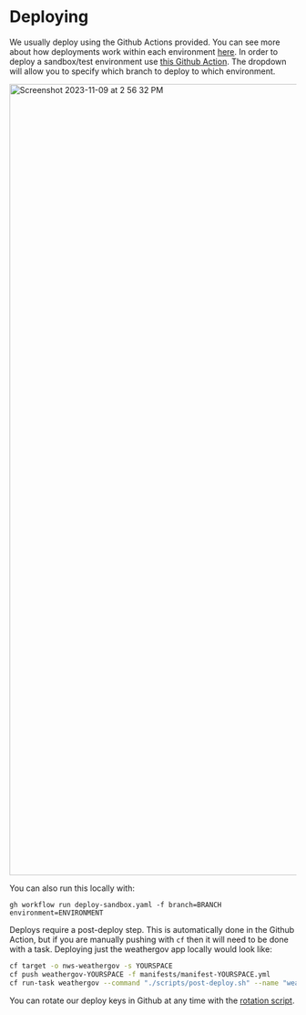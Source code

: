 # Deploying

We usually deploy using the Github Actions provided. You can see more about how deployments work within each environment [here](../environments.md). In order to deploy a sandbox/test environment use [this Github Action](https://github.com/weather-gov/weather.gov/actions/workflows/deploy-sandbox.yaml). The dropdown will allow you to specify which branch to deploy to which environment. 

<img width="1387" alt="Screenshot 2023-11-09 at 2 56 32 PM" src="https://github.com/weather-gov/weather.gov/assets/142825699/3067e8ff-a9e8-45f8-875c-134de07a746f">

You can also run this locally with: 

`gh workflow run deploy-sandbox.yaml -f branch=BRANCH environment=ENVIRONMENT`

Deploys require a post-deploy step. This is automatically done in the Github Action, but if you are manually pushing with `cf` then it will need to be done with a task. Deploying just the weathergov app locally would look like: 

```bash
cf target -o nws-weathergov -s YOURSPACE
cf push weathergov-YOURSPACE -f manifests/manifest-YOURSPACE.yml
cf run-task weathergov --command "./scripts/post-deploy.sh" --name "weathergov-YOURSPACE-deploy" -k "2G" -m "256M"
```

You can rotate our deploy keys in Github at any time with the [rotation script](../../scripts/rotate-gh-deploy-keys.sh). 
